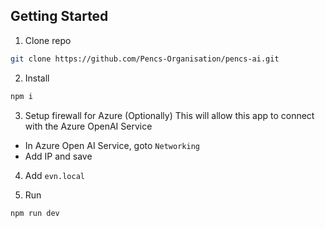## Getting Started

1. Clone repo
```bash
git clone https://github.com/Pencs-Organisation/pencs-ai.git
```

2. Install
```bash
npm i
```

3. Setup firewall for Azure (Optionally)
This will allow this app to connect with the Azure OpenAI Service
- In Azure Open AI Service, goto `Networking`
- Add IP and save

4. Add `evn.local`

5. Run
```bash
npm run dev
```
